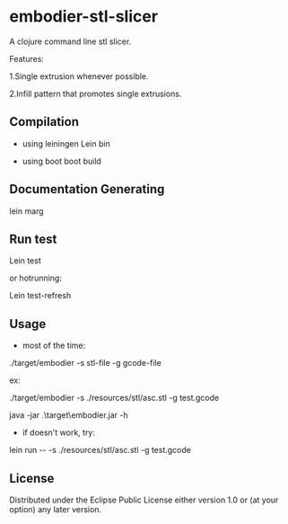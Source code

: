 # embodier-stl-slicer

A clojure command line stl slicer.

Features:

  1.Single extrusion whenever possible.

  2.Infill pattern that promotes single extrusions.

## Compilation

* using leiningen
Lein bin

* using boot
boot build

## Documentation Generating

lein marg

## Run test

Lein test

or hotrunning:

Lein test-refresh

## Usage

* most of the time:

./target/embodier -s stl-file -g gcode-file

ex:

./target/embodier -s ./resources/stl/asc.stl -g test.gcode

java -jar .\target\embodier.jar -h

* if doesn't work, try:

lein run -- -s ./resources/stl/asc.stl -g test.gcode

## License

Distributed under the Eclipse Public License either version 1.0 or (at
your option) any later version.
